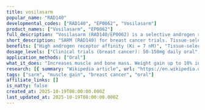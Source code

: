 ```yaml
---
title: vosilasarm
popular_name: "RAD140"
developmental_codes: ["RAD140", "EP0062", "Vosilasarm"]
product_names: ["Vosilasarm", "EP0062"]
full_description: "Vosilasarm (RAD140/EP0062) is a selective androgen receptor modulator (SARM) originally developed by Radius Health, now under development by Ellipses Pharma for hormone-sensitive breast cancer (AR+/ER+/HER2-). Potent, orally-active, nonsteroidal SARM with high androgen receptor affinity (Ki = 7 nM vs 29 nM for testosterone). Exhibits tissue-selective activity: acts as agonist in skeletal muscle and bone (anabolic effects), but antagonist in prostate and breasts (blocking AR activation and cellular proliferation). EP0062 reformulation shows markedly improved bioavailability versus original RAD140. Clinical trials in breast cancer demonstrated 58% stable disease rate and 21% clinical benefit rate at ≥6 months, with marked CA15-3 suppression in 26% of heavily pre-treated patients. Maximum tolerated dose 100mg daily, with 10mg BID selected as optimal Phase 2 dose. Originally developed for sarcopenia, osteoporosis, and cancer cachexia but development discontinued for these indications. Preclinical data showed 90% anabolic potency of testosterone and >10% weight gain in 28 days at 0.1mg/kg in primates. Concerning safety profile includes documented liver toxicity cases, elevated liver enzymes, 50% testosterone suppression in primates, and negative impacts on skeletal muscle adaptation, frailty, and mortality risk in animal studies. Not FDA-approved; investigational use only in clinical trials. Banned by WADA and illegal for non-medical use in many jurisdictions. Black market products (5-30mg daily doses) pose significant health risks with unknown purity and contaminants."
short_description: "SARM (RAD140) for breast cancer trials. Tissue-selective AR modulator. Liver toxicity risk, testosterone suppression. Not FDA-approved, banned in sports."
benefits: ["High androgen receptor affinity (Ki = 7 nM)", "Tissue-selective: anabolic in muscle/bone, anti-proliferative in breast", "Clinical benefit in 21% of heavily pre-treated breast cancer patients", "58% stable disease rate in breast cancer trials", "26% showed marked CA15-3 tumor marker suppression", "90% as anabolic as testosterone in preclinical studies", ">10% weight gain in 28 days in primate models (0.1mg/kg)", "Oral administration (no injections)", "Good selectivity over other steroid hormone receptors", "Reformulated EP0062 has improved bioavailability"]
dosage_levels: ["Clinical trials (breast cancer): 50-150mg daily oral", "Maximum tolerated dose: 100mg daily", "Phase 2 recommended dose: 10mg twice daily (20mg total)", "Black market use (not recommended): 5-30mg daily", "Note: Non-medical use is illegal and dangerous", "Clinical dosing should only be under medical supervision", "Liver function monitoring required during use"]
application_methods: ["Oral"]
what_it_does: "Increases muscle and bone mass. Weight gain up to 10% in 28 days. Risk of liver damage and testosterone suppression."
research: [{ summary: "Wikipedia article", url: "https://en.wikipedia.org/wiki/Vosilasarm" }, { summary: "PubMed database search", url: "https://pubmed.ncbi.nlm.nih.gov/?term=vosilasarm" }, { summary: "Clinical trials search", url: "https://clinicaltrials.gov/search?term=vosilasarm" }, { summary: "Breast cancer phase 1/2 trial", url: "https://clinicaltrials.gov/study/NCT05573126" }, { summary: "Liver toxicity case reports", url: "https://pmc.ncbi.nlm.nih.gov/articles/PMC7049679/" }, { summary: "Negative muscle effects in mice study", url: "https://pubmed.ncbi.nlm.nih.gov/37758180/" }, { summary: "Mechanism and preclinical data", url: "https://pubs.acs.org/doi/abs/10.1021/ml1002508" }, { summary: "Breast cancer mechanism research", url: "https://aacrjournals.org/clincancerres/article/23/24/7608/79963/" }]
tags: ["sarm", "muscle gain", "breast cancer", "oral"]
affiliate_links: []
is_natty: false
created_at: 2025-10-19T08:00:00.000Z
last_updated_at: 2025-10-19T08:00:00.000Z
---
```

